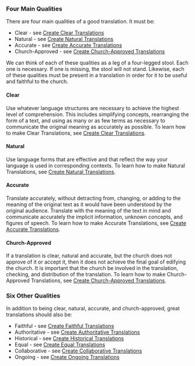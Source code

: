 
### Four Main Qualities

There are four main qualities of a good translation. It must be:

* Clear - see [Create Clear Translations](../guidelines-clear/01.md)
* Natural - see [Create Natural Translations](../guidelines-natural/01.md)
* Accurate - see [Create Accurate Translations](../guidelines-accurate/01.md)
* Church-Approved - see [Create Church-Approved Translations](../guidelines-church-approved/01.md)

We can think of each of these qualities as a leg of a four-legged stool. Each one is necessary. If one is missing, the stool will not stand. Likewise, each of these qualities must be present in a translation in order for it to be useful and faithful to the church.

#### Clear

Use whatever language structures are necessary to achieve the highest level of comprehension. This includes simplifying concepts, rearranging the form of a text, and using as many or as few terms as necessary to communicate the original meaning as accurately as possible. To learn how to make Clear Translations, see [Create Clear Translations](../guidelines-clear/01.md).

#### Natural

Use language forms that are effective and that reflect the way your language is used in corresponding contexts. To learn how to make Natural Translations, see [Create Natural Translations](../guidelines-natural/01.md).

#### Accurate

Translate accurately, without detracting from, changing, or adding to the meaning of the original text as it would have been understood by the original audience. Translate with the meaning of the text in mind and communicate accurately the implicit information, unknown concepts, and figures of speech. To learn how to make Accurate Translations, see [Create Accurate Translations](../guidelines-accurate/01.md).

#### Church-Approved

If a translation is clear, natural and accurate, but the church does not approve of it or accept it, then it does not achieve the final goal of edifying the church. It is important that the church be involved in the translation, checking, and distribution of the translation. To learn how to make Church-Approved Translations, see [Create Church-Approved Translations](../guidelines-church-approved/01.md).

### Six Other Qualities

In addition to being clear, natural, accurate, and church-approved, great translations should also be:

* Faithful - see [Create Faithful Translations](../guidelines-faithful/01.md)
* Authoritative - see [Create Authoritative Translations](../guidelines-authoritative/01.md)
* Historical - see [Create Historical Translations](../guidelines-historical/01.md)
* Equal - see [Create Equal Translations](../guidelines-equal/01.md)
* Collaborative - see [Create Collaborative Translations](../guidelines-collaborative/01.md)
* Ongoing - see [Create Ongoing Translations](../guidelines-ongoing/01.md)

